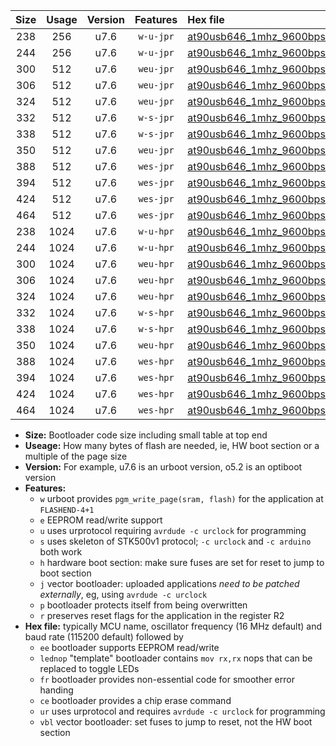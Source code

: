 |Size|Usage|Version|Features|Hex file|
|:-:|:-:|:-:|:-:|:--|
|238|256|u7.6|`w-u-jpr`|[at90usb646_1mhz_9600bps_ur_vbl.hex](https://raw.githubusercontent.com/stefanrueger/urboot/main//at90usb646_1mhz_9600bps_ur_vbl.hex)|
|244|256|u7.6|`w-u-jpr`|[at90usb646_1mhz_9600bps_lednop_ur_vbl.hex](https://raw.githubusercontent.com/stefanrueger/urboot/main//at90usb646_1mhz_9600bps_lednop_ur_vbl.hex)|
|300|512|u7.6|`weu-jpr`|[at90usb646_1mhz_9600bps_ee_ur_vbl.hex](https://raw.githubusercontent.com/stefanrueger/urboot/main//at90usb646_1mhz_9600bps_ee_ur_vbl.hex)|
|306|512|u7.6|`weu-jpr`|[at90usb646_1mhz_9600bps_ee_lednop_ur_vbl.hex](https://raw.githubusercontent.com/stefanrueger/urboot/main//at90usb646_1mhz_9600bps_ee_lednop_ur_vbl.hex)|
|324|512|u7.6|`weu-jpr`|[at90usb646_1mhz_9600bps_ee_lednop_fr_ur_vbl.hex](https://raw.githubusercontent.com/stefanrueger/urboot/main//at90usb646_1mhz_9600bps_ee_lednop_fr_ur_vbl.hex)|
|332|512|u7.6|`w-s-jpr`|[at90usb646_1mhz_9600bps_vbl.hex](https://raw.githubusercontent.com/stefanrueger/urboot/main//at90usb646_1mhz_9600bps_vbl.hex)|
|338|512|u7.6|`w-s-jpr`|[at90usb646_1mhz_9600bps_lednop_vbl.hex](https://raw.githubusercontent.com/stefanrueger/urboot/main//at90usb646_1mhz_9600bps_lednop_vbl.hex)|
|350|512|u7.6|`weu-jpr`|[at90usb646_1mhz_9600bps_ee_lednop_fr_ce_ur_vbl.hex](https://raw.githubusercontent.com/stefanrueger/urboot/main//at90usb646_1mhz_9600bps_ee_lednop_fr_ce_ur_vbl.hex)|
|388|512|u7.6|`wes-jpr`|[at90usb646_1mhz_9600bps_ee_vbl.hex](https://raw.githubusercontent.com/stefanrueger/urboot/main//at90usb646_1mhz_9600bps_ee_vbl.hex)|
|394|512|u7.6|`wes-jpr`|[at90usb646_1mhz_9600bps_ee_lednop_vbl.hex](https://raw.githubusercontent.com/stefanrueger/urboot/main//at90usb646_1mhz_9600bps_ee_lednop_vbl.hex)|
|424|512|u7.6|`wes-jpr`|[at90usb646_1mhz_9600bps_ee_lednop_fr_vbl.hex](https://raw.githubusercontent.com/stefanrueger/urboot/main//at90usb646_1mhz_9600bps_ee_lednop_fr_vbl.hex)|
|464|512|u7.6|`wes-jpr`|[at90usb646_1mhz_9600bps_ee_lednop_fr_ce_vbl.hex](https://raw.githubusercontent.com/stefanrueger/urboot/main//at90usb646_1mhz_9600bps_ee_lednop_fr_ce_vbl.hex)|
|238|1024|u7.6|`w-u-hpr`|[at90usb646_1mhz_9600bps_ur.hex](https://raw.githubusercontent.com/stefanrueger/urboot/main//at90usb646_1mhz_9600bps_ur.hex)|
|244|1024|u7.6|`w-u-hpr`|[at90usb646_1mhz_9600bps_lednop_ur.hex](https://raw.githubusercontent.com/stefanrueger/urboot/main//at90usb646_1mhz_9600bps_lednop_ur.hex)|
|300|1024|u7.6|`weu-hpr`|[at90usb646_1mhz_9600bps_ee_ur.hex](https://raw.githubusercontent.com/stefanrueger/urboot/main//at90usb646_1mhz_9600bps_ee_ur.hex)|
|306|1024|u7.6|`weu-hpr`|[at90usb646_1mhz_9600bps_ee_lednop_ur.hex](https://raw.githubusercontent.com/stefanrueger/urboot/main//at90usb646_1mhz_9600bps_ee_lednop_ur.hex)|
|324|1024|u7.6|`weu-hpr`|[at90usb646_1mhz_9600bps_ee_lednop_fr_ur.hex](https://raw.githubusercontent.com/stefanrueger/urboot/main//at90usb646_1mhz_9600bps_ee_lednop_fr_ur.hex)|
|332|1024|u7.6|`w-s-hpr`|[at90usb646_1mhz_9600bps.hex](https://raw.githubusercontent.com/stefanrueger/urboot/main//at90usb646_1mhz_9600bps.hex)|
|338|1024|u7.6|`w-s-hpr`|[at90usb646_1mhz_9600bps_lednop.hex](https://raw.githubusercontent.com/stefanrueger/urboot/main//at90usb646_1mhz_9600bps_lednop.hex)|
|350|1024|u7.6|`weu-hpr`|[at90usb646_1mhz_9600bps_ee_lednop_fr_ce_ur.hex](https://raw.githubusercontent.com/stefanrueger/urboot/main//at90usb646_1mhz_9600bps_ee_lednop_fr_ce_ur.hex)|
|388|1024|u7.6|`wes-hpr`|[at90usb646_1mhz_9600bps_ee.hex](https://raw.githubusercontent.com/stefanrueger/urboot/main//at90usb646_1mhz_9600bps_ee.hex)|
|394|1024|u7.6|`wes-hpr`|[at90usb646_1mhz_9600bps_ee_lednop.hex](https://raw.githubusercontent.com/stefanrueger/urboot/main//at90usb646_1mhz_9600bps_ee_lednop.hex)|
|424|1024|u7.6|`wes-hpr`|[at90usb646_1mhz_9600bps_ee_lednop_fr.hex](https://raw.githubusercontent.com/stefanrueger/urboot/main//at90usb646_1mhz_9600bps_ee_lednop_fr.hex)|
|464|1024|u7.6|`wes-hpr`|[at90usb646_1mhz_9600bps_ee_lednop_fr_ce.hex](https://raw.githubusercontent.com/stefanrueger/urboot/main//at90usb646_1mhz_9600bps_ee_lednop_fr_ce.hex)|

- **Size:** Bootloader code size including small table at top end
- **Useage:** How many bytes of flash are needed, ie, HW boot section or a multiple of the page size
- **Version:** For example, u7.6 is an urboot version, o5.2 is an optiboot version
- **Features:**
  + `w` urboot provides `pgm_write_page(sram, flash)` for the application at `FLASHEND-4+1`
  + `e` EEPROM read/write support
  + `u` uses urprotocol requiring `avrdude -c urclock` for programming
  + `s` uses skeleton of STK500v1 protocol; `-c urclock` and `-c arduino` both work
  + `h` hardware boot section: make sure fuses are set for reset to jump to boot section
  + `j` vector bootloader: uploaded applications *need to be patched externally*, eg, using `avrdude -c urclock`
  + `p` bootloader protects itself from being overwritten
  + `r` preserves reset flags for the application in the register R2
- **Hex file:** typically MCU name, oscillator frequency (16 MHz default) and baud rate (115200 default) followed by
  + `ee` bootloader supports EEPROM read/write
  + `lednop` "template" bootloader contains `mov rx,rx` nops that can be replaced to toggle LEDs
  + `fr` bootloader provides non-essential code for smoother error handing
  + `ce` bootloader provides a chip erase command
  + `ur` uses urprotocol and requires `avrdude -c urclock` for programming
  + `vbl` vector bootloader: set fuses to jump to reset, not the HW boot section
